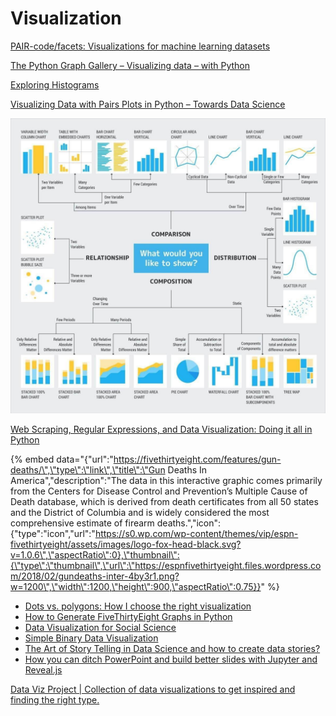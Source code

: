 # Visualization

[PAIR-code/facets: Visualizations for machine learning datasets](https://github.com/PAIR-code/facets)

[The Python Graph Gallery – Visualizing data – with Python](https://python-graph-gallery.com/)

[Exploring Histograms](https://tinlizzie.org/histograms/)

[Visualizing Data with Pairs Plots in Python – Towards Data Science](https://towardsdatascience.com/visualizing-data-with-pair-plots-in-python-f228cf529166)

![](../.gitbook/assets/image%20%2810%29.png)



[Web Scraping, Regular Expressions, and Data Visualization: Doing it all in Python](https://towardsdatascience.com/web-scraping-regular-expressions-and-data-visualization-doing-it-all-in-python-37a1aade7924)

{% embed data="{\"url\":\"https://fivethirtyeight.com/features/gun-deaths/\",\"type\":\"link\",\"title\":\"Gun Deaths In America\",\"description\":\"The data in this interactive graphic comes primarily from the Centers for Disease Control and Prevention’s Multiple Cause of Death database, which is derived from death certificates from all 50 states and the District of Columbia and is widely considered the most comprehensive estimate of firearm deaths.\",\"icon\":{\"type\":\"icon\",\"url\":\"https://s0.wp.com/wp-content/themes/vip/espn-fivethirtyeight/assets/images/logo-fox-head-black.svg?v=1.0.6\",\"aspectRatio\":0},\"thumbnail\":{\"type\":\"thumbnail\",\"url\":\"https://espnfivethirtyeight.files.wordpress.com/2018/02/gundeaths-inter-4by3r1.png?w=1200\",\"width\":1200,\"height\":900,\"aspectRatio\":0.75}}" %}



* [Dots vs. polygons: How I choose the right visualization](https://blog.mapbox.com/right-way-visualize-data-945d6010fab0)
* [How to Generate FiveThirtyEight Graphs in Python](https://www.dataquest.io/blog/making-538-plots)
* [Data Visualization for Social Science](http://socviz.co/)
* [Simple Binary Data Visualization](http://martin.varela.fi/post/simple-binary-data-visualization/)
* [The Art of Story Telling in Data Science and how to create data stories?](https://www.analyticsvidhya.com/blog/2017/10/art-story-telling-data-science/)
* [How you can ditch PowerPoint and build better slides with Jupyter and Reveal.js](https://medium.freecodecamp.org/how-to-build-interactive-presentations-with-jupyter-notebook-and-reveal-js-c7e24f4bd9c5)

[Data Viz Project \| Collection of data visualizations to get inspired and finding the right type.](http://datavizproject.com/)

